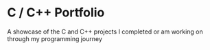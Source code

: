 # C / C++ Portfolio
A showcase of the C and C++ projects I completed or am working on through my programming journey
